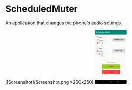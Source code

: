 # ScheduledMuter
An application that changes the phone's audio settings.

![Screenshot](Screenshot.png =250x250)
<img src="Screenshot.png" width="100">
